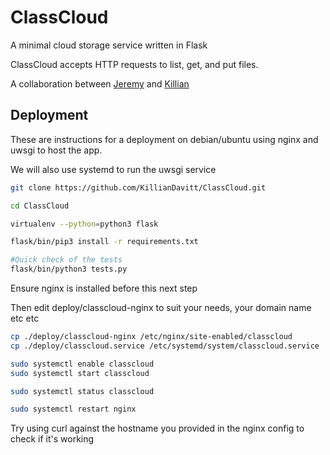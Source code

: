 # ClassCloud
A minimal cloud storage service written in Flask

ClassCloud accepts HTTP requests to list, get, and put files.

A collaboration between [Jeremy](https://github.com/barischj) and [Killian](http://killiandavitt.me)

## Deployment

These are instructions for a deployment on debian/ubuntu using nginx and uwsgi to host the app.

We will also use systemd to run the uwsgi service

```bash
git clone https://github.com/KillianDavitt/ClassCloud.git

cd ClassCloud

virtualenv --python=python3 flask

flask/bin/pip3 install -r requirements.txt

#Quick check of the tests
flask/bin/python3 tests.py
```
Ensure nginx is installed before this next step

Then edit deploy/classcloud-nginx to suit your needs, your domain name etc etc
```bash
cp ./deploy/classcloud-nginx /etc/nginx/site-enabled/classcloud
cp ./deploy/classcloud.service /etc/systemd/system/classcloud.service

sudo systemctl enable classcloud
sudo systemctl start classcloud

sudo systemctl status classcloud

sudo systemctl restart nginx

```

Try using curl against the hostname you provided in the nginx config to check if it's working


